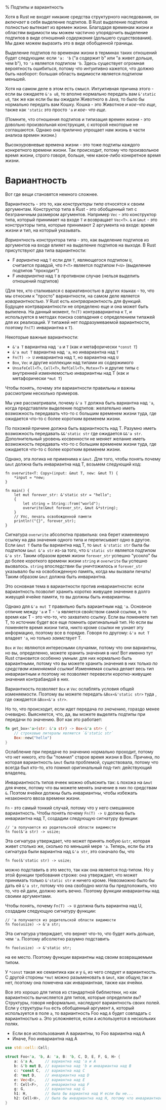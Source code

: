 % Подтипы и вариантность

Хотя в Rust не входят никакие средства структурного наследования, он *включает*
в себя выделение подтипов. В Rust выделение подтипов полностью вытекает из
времен жизни. Благодаря временам жизни и областям видимости мы можем частично
упорядочить выделение подтипов в виде отношений *содержания* (дольшего
существования). Мы даже можем выразить это в виде обобщенной границы.

Выделение подтипов по временам жизни в терминах таких отношений будет
следующим: если `'a: 'b` ("a содержит b" или "a живет дольше, чем b"), то `'a`
является подтипом `'b`. Здесь существует огромная вероятность ошибиться, потому
что интуитивно кажется, что должно быть наоборот: большая область видимости
является *подтипом* меньшей.

Хотя на самом деле в этом есть смысл. Интуитивная причина этого - если вы
ожидаете `&'a u8`, то вполне нормально передать вам `&'static u8`,  так же как
если бы вы ожидали Животного в Java, то было бы нормально передать вам Кошку.
Кошка - это Животное *и кое-что еще*, также как `'static` это просто `'a` *и кое-
что еще*.

(Помните, что отношения подтипов и типизация времен жизни - это довольно
произвольная конструкция, с которой некоторые не соглашаются. Однако она
прилично упрощает нам жизнь в части анализа времен жизни.)

Высокоуровневые времена жизни - это тоже подтипы каждого конкретного времени
жизни. Так происходит, потому что произвольное время жизни, строго говоря,
больше, чем какое-либо конкретное время жизни.



# Вариантность

Вот где вещи становятся немного сложнее.

Вариантность - это то, как *конструкторы типа* относятся к своим аргументам.
Конструктор типа в Rust - это обобщенный тип с безграничным размером аргументов.
Например `Vec` - это конструктор типа, который принимает на входе `T` и
возвращает `Vec<T>`. `&` и `&mut` - это конструкторы типа, которые принимают 2
аргумента на входе: время жизни и тип, на который указывать.

*Вариантность* конструктора типа - это, как выделение подтипов из аргументов на 
входе влияет на выделение подтипов на выходе. В Rust присутствуют два типа 
вариантности:

* F *вариантна* над `T` если для `T`, являющегося подтипом `U`,  
считается правдой, что `F<T>` является подтипом `F<U>` (выделение подтипов 
"проходит")
* F *инвариантна* над `T` в противном случае (нельзя выделить 
отношений подтипов)

(Для тех, кто сталкивался с вариативностью в других языках - то, что мы относим
к "просто" вариантности, на самом деле является *ковариантностью*. У Rust есть
*контрвариантность* для функций. Будущее контрвариантности не определено еще и
она может быть выпилена. На данный момент, `fn(T)` контравариантна к `T`, и
используется в методах поиска совпадения с определением типажей для их
реализаций. У типажей нет подразумеваемой вариантности, поэтому `Fn(T)`
инвариантна к `T`).

Некоторые важные вариантности:

* `&'a T` вариантна над `'a` и `T` (как и метафорически `*const T`)
* `&'a mut T` вариантна над `'a`, но инвариантна над `T`
* `Fn(T) -> U` инвариантна над `T`, но вариантна над `U`
* `Box`, `Vec` и другие коллекции над типами их содержимого
* `UnsafeCell<T>`, `Cell<T>`, `RefCell<T>`, `Mutex<T>` и другие типы с 
внутренней изменяемостью инвариантны над T (как и метафорически `*mut T`)

Чтобы понять, почему эти вариантности правильны и важны рассмотрим несколько
примеров.


Мы уже рассматривали, почему `&'a T` должна быть вариантна над `'a`, когда
представляли выделение подтипов: желательно иметь возможность передавать что-то
с большим временем жизни туда, где ожидается что-то с более коротким временем
жизни.

По похожей причине должна быть вариантность над T. Разумно иметь возможность
передавать `&&'static str` где ожидается `&&'a str`. Дополнительный уровень
косвенности не меняет желание иметь возможность передавать что-то с большим
временем жизни туда, где ожидается что-то с более коротким временем жизни.

Однако, эта логика не применима к `&mut`. Для того, чтобы понять почему `&mut`
должна быть инвариантна над T, возьмем следующий код:

```rust,ignore
fn overwrite<T: Copy>(input: &mut T, new: &mut T) {
    *input = *new;
}

fn main() {
    let mut forever_str: &'static str = "hello";
    {
        let string = String::from("world");
        overwrite(&mut forever_str, &mut &*string);
    }
    // Упс, печать освобожденной памяти
    println!("{}", forever_str);
}
```

Сигнатура `overwrite` абсолютна правильна: она берет изменяемую ссылку на два
значения одного типа и переписывает одно в другое. Если `&mut T` была бы
вариантна над T, то `&mut &'static str` была бы подтипом `&mut &'a str` из-за
того, что `&'static str` является подтипом `&'a str`. Таким образом время жизни
`forever_str` успешно "усохло" бы до более короткого времени жизни `string` и
`overwrite` бы успешно вызвалось. `string` впоследствии бы уничтожилось и
`forever_str` указывало бы на освобожденную память, когда мы вызвали печать!
Таким образом `&mut` должна быть инвариантна.

Это основная тема в вариантности против инвариантности: если вариантность
позволит хранить коротко живущее значение в долго живущей ячейке памяти, то вы
должны быть инвариантны.

Однако для `&'a mut T` правильно быть вариантным над `'a`. Основное отличие
между `'a` и T - `'a` является свойством самой ссылки, в то время как T - это
что-то, что захватило ссылку. Если вы поменяете тип T, то источник будет все
еще помнить оригинальный тип. Но если вы поменяете время жизни типа, никто кроме
ссылки не узнает эту информацию, поэтому все в порядке. Говоря по другому: `&'a
mut T` владеет `'a`, но только *заимствует* T.

`Box` и `Vec` являются интересными случаями, потому что они вариантны, но вы, 
определенно, можете хранить значения в них! Вот именно тут Rust становится 
особенно умным: для них нормально быть вариантными, потому что вы можете хранить
 значения в них только *по средствам изменяемой ссылки*! Изменяемая ссылка 
 делает весь тип инвариантным и поэтому не позволяет перевезти коротко-живущие 
 значения контрабандой в них.

Вариантность позволяет `Box` и `Vec` ослаблять условия общей изменяемости.
Поэтому вы можете передать `&Box<&'static str>` туда , где ожидается `&Box<&'a
str>`.

Но то, что происходит, если идет передача *по значению*, гораздо менее очевидно.
Выясняется, что, да, вы можете выделять подтипы при передачи по значению. Вот
как это работает:

```rust
fn get_box<'a>(str: &'a str) -> Box<&'a str> {
    // строковые литералы являются `&'static str`
    Box::new("hello")
}
```

Ослабление при передаче по значению нормально проходит, потому что нет никого,
кто бы "помнил" старое время жизни в Box. Причина, по которая вариантность
`&mut` была проблемой, существовала, потому что всегда был кто-то, кто помнил
оригинальный под-тип: действующий владелец.

Инвариантность типов ячеек можно объяснить так: `&` похожа на `&mut` для ячеек,
потому что вы можете менять значение в них по средствам `&`. Поэтом ячейки
должны быть инвариантны, чтобы избежать незаконного ввоза времени жизни.

`Fn` - это самый тонкий случай, потому что у него смешанное вариантность. Чтобы
 понять почему `Fn(T) -> U` должна быть инвариантна над T, создадим следующую 
 сигнатуру функции:

```rust,ignore
// 'a получается из родительской области видимости
fn foo(&'a str) -> usize;
```

Эта сигнатура утверждает, что может принять любую `&str`, которая живет столько
же, сколько по меньшей мере `'a`. Теперь, если бы эта сигнатура были вариантна
над `&'a str`, это означало бы, что

```rust,ignore
fn foo(&'static str) -> usize;
```

можно подставить в это место, так как она является под-типом. Но у этой функции
требования строже: она утверждает, что может принимать только `&'static str` и
ничего кроме. Невозможно было бы дать ей `&'a str`, потому что она свободно
могла бы предположить, что то, что ей дали, должно жить вечно. Поэтому функции
инвариантны над своими аргументами.

Чтобы понять, почему `Fn(T) -> U` должна быть вариантна над U, создадим следующую 
 сигнатуру функции:

```rust,ignore
// 'a получается из родительской области видимости
fn foo(usize) -> &'a str;
```

Эта сигнатура утверждает, что вернет что-то, что будет жить дольше, чем `'a`.
Поэтому абсолютно разумно подставить

```rust,ignore
fn foo(usize) -> &'static str;
```

на ее место. Поэтому функции вариантны над своим возвращаемым типом.

У `*const` такая же семантика как и у `&`, из чего следует и вариантность. С
другой стороны `*mut` можно разыменовать в `&mut`, как общую,так и нет, поэтому
она помечена как инвариантная, также как ячейки.

Все это хорошо для типов из стандартной библиотеки, но как вариантность
вычисляется для типов, которые определили *вы*? Структуры, говоря неформально,
наследуют вариантность своих полей. Если у структуры `Foo` есть обобщенный
аргумент `A`, который используется в поле `a`, то вариантность Foo над `A` будет
совпадать с вариантностью `a`. Это усложняется, если `A` используется в
нескольких полях.

* Если все использования A вариантны, то Foo вариантна над A
* Иначе, Foo инвариантна над A

```rust
use std::cell::Cell;

struct Foo<'a, 'b, A: 'a, B: 'b, C, D, E, F, G, H> {
    a: &'a A,     // вариантна над 'a и A
    b: &'b mut B, // вариантна над 'b и инвариантна над B
    c: *const C,  // вариантна над C
    d: *mut D,    // инвариантна над D
    e: Vec<E>,    // вариантна над E
    f: Cell<F>,   // инвариантна над F
    g: G,         // вариантна над G
    h1: H,        // была бы вариантна над H если бы не...
    h2: Cell<H>,  // была бы инвариантна над H, потому что инвариантность побеждает
}
```
